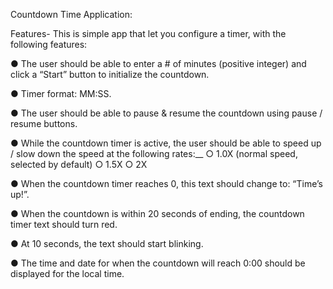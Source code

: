 Countdown Time Application:

Features-
This is simple app that let you configure a timer, with the following features:

● The user should be able to enter a # of minutes (positive integer) and click a “Start”
   button to initialize the countdown.
   
● Timer format: MM:SS.

● The user should be able to pause & resume the countdown using pause / resume
  buttons.
  
● While the countdown timer is active, the user should be able to speed up / slow
  down the speed at the following rates:__ 
     ○ 1.0X (normal speed, selected by default)
     ○ 1.5X
     ○ 2X
     
● When the countdown timer reaches 0, this text should change to: “Time’s up!”.
     
● When the countdown is within 20 seconds of ending, the countdown timer text
  should turn red.
     
● At 10 seconds, the text should start blinking.

● The time and date for when the countdown will reach 0:00 should be displayed for
  the local time.

